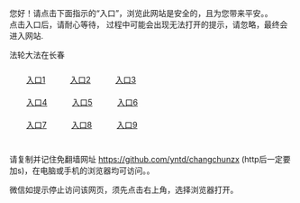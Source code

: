 您好！请点击下面指示的“入口”，浏览此网站是安全的，且为您带来平安。。 <br/>
点击入口后，请耐心等待， 过程中可能会出现无法打开的提示，请忽略，最终会进入网站. </br>

法轮大法在长春<br/>
<div style="padding:10px"><a style="margin:20px" target="_blank" href="https://d2jqi6xd62hahl.cloudfront.net/2Qpsp?uluobekb" id="ccLink1" rel="nofollow">入口1</a> <a target="_blank" style="margin:20px" href="https://d3skm6jv1z03s8.cloudfront.net/2Qpsp?foogp" id="ccLink2" rel="nofollow">入口2</a> <a style="margin:20px" target="_blank" href="https://d1i3w5ugv5gax5.cloudfront.net/2Qpsp?kbnqhhc" id="ccLink3" rel="nofollow">入口3</a></div>

<div style="padding:10px" ><a style="margin:20px" target="_blank" href="https://d2jqi6xd62hahl.cloudfront.net/2Qpsp?uluobekb" id="ccLink4" rel="nofollow">入口4</a> <a style="margin:20px" href="https://d3skm6jv1z03s8.cloudfront.net/2Qpsp?foogp" target="_blank" id="ccLink5" rel="nofollow">入口5</a> <a style="margin:20px" href="https://d1i3w5ugv5gax5.cloudfront.net/2Qpsp?kbnqhhc" target="_blank" id="ccLink6" rel="nofollow">入口6</a></div>

<div style="padding:10px"><a style="margin:20px" target="_blank" href="https://d2jqi6xd62hahl.cloudfront.net/2Qpsp?uluobekb" id="ccLink7" rel="nofollow">入口7</a> <a style="margin:20px" href="https://d3skm6jv1z03s8.cloudfront.net/2Qpsp?foogp" target="_blank" id="ccLink8" rel="nofollow">入口8</a> <a style="margin:20px" target="_blank" href="https://d1i3w5ugv5gax5.cloudfront.net/2Qpsp?kbnqhhc" id="ccLink9" rel="nofollow">入口9</a></div>

<br/>



请复制并记住免翻墙网址 https://github.com/yntd/changchunzx (http后一定要加s)，在电脑或手机的浏览器均可访问。。<br/>

微信如提示停止访问该网页，须先点击右上角，选择浏览器打开。
